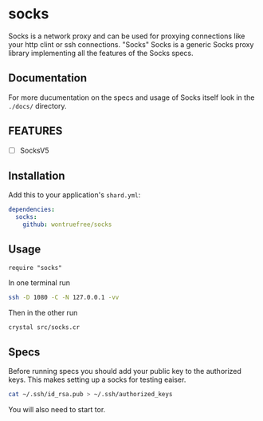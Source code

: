 # socks

Socks is a network proxy and can be used for proxying connections like your http clint or ssh connections.  "Socks" Socks is a generic Socks proxy library implementing all the features of the Socks specs.

## Documentation

For more ducumentation on the specs and usage of Socks itself look in the `./docs/` directory.

## FEATURES
- [ ] SocksV5

## Installation

Add this to your application's `shard.yml`:

```yaml
dependencies:
  socks:
    github: wontruefree/socks
```

## Usage

```crystal
require "socks"
```

In one terminal run
```bash
ssh -D 1080 -C -N 127.0.0.1 -vv
```

Then in the other run
```bash
crystal src/socks.cr
```

## Specs
Before running specs you should add your public key to the authorized keys.
This makes setting up a socks for testing eaiser.

```bash
cat ~/.ssh/id_rsa.pub > ~/.ssh/authorized_keys
```

You will also need to start tor.
